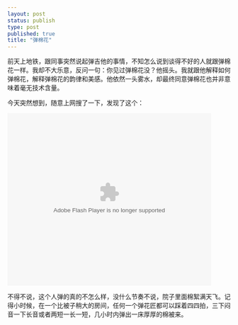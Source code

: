 ```yaml
--- 
layout: post
status: publish
type: post
published: true
title: "弹棉花"
---
```

前天上地铁，跟同事突然说起弹吉他的事情，不知怎么说到谈得不好的人就跟弹棉花一样。我却不大乐意，反问一句：你见过弹棉花没？他摇头。我就跟他解释如何弹棉花，解释弹棉花的韵律和美感。他依然一头雾水，却最终同意弹棉花也并非意味着毫无技术含量。

今天突然想到，随意上网搜了一下，发现了这个：

<object codebase="http://fpdownload.macromedia.com/pub/shockwave/cabs/flash/swflash.cab#version=9,0,18,0" width="460" height="390"  align="middle"><param name="allowScriptAccess" value="always" /><param name="allowFullScreen" value="true" /><param name="FlashVars" value="vid=YiBF-w2B1kufHjh1" /><param name="movie" value="http://img.ku6.com/common/V2.0.1.swf" /><embed src="http://img.ku6.com/common/V2.0.1.swf" flashvars="vid=YiBF-w2B1kufHjh1" width="460" height="390" align="middle" allowScriptAccess="always" type="application/x-shockwave-flash" pluginspage="http://www.macromedia.com/go/getflashplayer" /></object>

不得不说，这个人弹的真的不怎么样，没什么节奏不说，院子里面棉絮满天飞。记得小时候，在一个比被子稍大的房间，任何一个弹花匠都可以踩着四四拍，三下闷音一下长音或者两短一长一短，几小时内弹出一床厚厚的棉被来。
